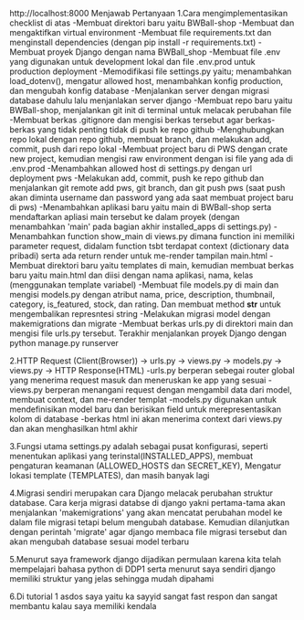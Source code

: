 http://localhost:8000
Menjawab Pertanyaan
1.Cara mengimplementasikan checklist di atas
-Membuat direktori baru yaitu BWBall-shop
-Membuat dan mengaktifkan virtual environment
-Membuat file requirements.txt dan menginstall dependencies (dengan pip install -r requirements.txt)
-Membuat proyek Django dengan nama BWBall_shop
-Membuat file .env yang digunakan untuk development lokal dan file .env.prod untuk production deployment
-Memodifikasi file settings.py yaitu; menambahkan load_dotenv(), mengatur allowed host, menambahkan konfig production, dan mengubah konfig database
-Menjalankan server dengan migrasi database dahulu lalu menjanlakan server django
-Membuat repo baru yaitu BWBall-shop, menjalankan git init di terminal untuk melacak perubahan file
-Membuat berkas .gitignore dan mengisi berkas tersebut agar berkas-berkas yang tidak penting tidak di push ke repo github
-Menghubungkan repo lokal dengan repo github, membuat branch, dan melakukan add, commit, push dari repo lokal
-Membuat project baru di PWS dengan crate new project, kemudian mengisi raw environment dengan isi file yang ada di .env.prod
-Menambahkan allowed host di settings.py dengan url deployment pws
-Melakukan add, commit, push ke repo github dan menjalankan git remote add pws, git branch, dan git push pws (saat push akan diminta username dan password yang ada saat membuat project baru di pws)
-Menambahkan aplikasi baru yaitu main di BWBall-shop serta mendaftarkan apliasi main tersebut ke dalam proyek (dengan menambahkan 'main' pada bagian akhir installed_apps di settings.py)
-Menambahkan function show_main di views.py dimana function ini memiliki parameter request, didalam function tsbt terdapat context (dictionary data pribadi) serta ada return render untuk me-render tampilan main.html 
-Membuat direktori baru yaitu templates di main, kemudian membuat berkas baru yaitu main.html dan diisi dengan nama aplikasi, nama, kelas (menggunakan template variabel)
-Membuat file models.py di main dan mengisi models.py dengan atribut nama, price, description, thumbnail, category, is_featured, stock, dan rating. Dan membuat method __str__ untuk mengembalikan represntesi string
-Melakukan migrasi model dengan makemigrations dan migrate
-Membuat berkas urls.py di direktori main dan mengisi file urls.py tersebut. Terakhir menjalankan proyek Django dengan python manage.py runserver

2.HTTP Request (Client(Browser)) -> urls.py -> views.py -> models.py -> views.py -> HTTP Response(HTML)
-urls.py berperan sebegai router global yang menerima request masuk dan meneruskan ke app yang sesuai
-views.py berperan menangani request dengan mengambil data dari model, membuat context, dan me-render templat
-models.py digunakan untuk mendefinisikan model baru dan berisikan field untuk merepresentasikan kolom di database
-berkas html ini akan menerima context dari views.py dan akan menghasilkan html akhir

3.Fungsi utama settings.py adalah sebagai pusat konfigurasi, seperti menentukan aplikasi yang terinstal(INSTALLED_APPS), membuat pengaturan keamanan (ALLOWED_HOSTS dan SECRET_KEY), Mengatur lokasi template (TEMPLATES), dan masih banyak lagi

4.Migrasi sendiri merupakan cara Django melacak perubahan struktur database. Cara kerja migrasi databse di django yakni pertama-tama akan menjalankan 'makemigrations' yang akan mencatat perubahan model ke dalam file migrasi tetapi belum  mengubah database. Kemudian dilanjutkan dengan perintah 'migrate' agar django membaca file migrasi tersebut dan akan mengubah database sesuai model terbaru

5.Menurut saya framework django dijadikan permulaan karena kita telah mempelajari bahasa python di DDP1 serta menurut saya sendiri django memiliki struktur yang jelas sehingga mudah dipahami

6.Di tutorial 1 asdos saya yaitu ka sayyid sangat fast respon dan sangat membantu kalau saya memiliki kendala